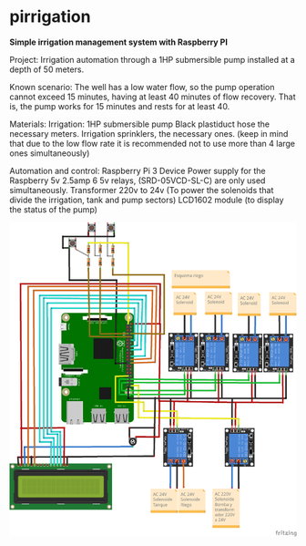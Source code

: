 # pirrigation

<strong>Simple irrigation management system with Raspberry PI</strong>

Project: Irrigation automation through a 1HP submersible pump installed at a depth of 50 meters.

Known scenario:
The well has a low water flow, so the pump operation cannot exceed 15 minutes, having at least 40 minutes of flow recovery. That is, the pump works for 15 minutes and rests for at least 40.

Materials:
Irrigation: 1HP submersible pump
Black plastiduct hose the necessary meters.
Irrigation sprinklers, the necessary ones. (keep in mind that due to the low flow rate it is recommended not to use more than 4 large ones simultaneously)

Automation and control:
Raspberry Pi 3 Device
Power supply for the Raspberry 5v 2.5amp
6 5v relays, (SRD-05VCD-SL-C) are only used simultaneously.
Transformer 220v to 24v (To power the solenoids that divide the irrigation, tank and pump sectors)
LCD1602 module (to display the status of the pump)

![](riego.png)
